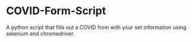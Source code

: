 # COVID-Form-Script
A python script that fills out a COVID from with your set information using selenium and chromedriver.
